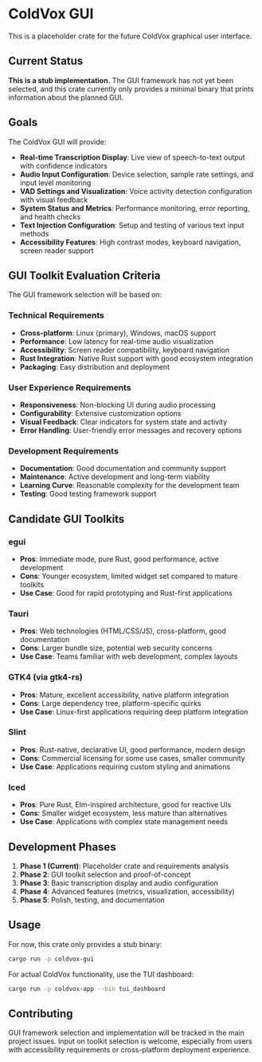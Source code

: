 # ColdVox GUI

This is a placeholder crate for the future ColdVox graphical user interface.

## Current Status

**This is a stub implementation.** The GUI framework has not yet been selected, and this crate currently only provides a minimal binary that prints information about the planned GUI.

## Goals

The ColdVox GUI will provide:

- **Real-time Transcription Display**: Live view of speech-to-text output with confidence indicators
- **Audio Input Configuration**: Device selection, sample rate settings, and input level monitoring
- **VAD Settings and Visualization**: Voice activity detection configuration with visual feedback
- **System Status and Metrics**: Performance monitoring, error reporting, and health checks
- **Text Injection Configuration**: Setup and testing of various text input methods
- **Accessibility Features**: High contrast modes, keyboard navigation, screen reader support

## GUI Toolkit Evaluation Criteria

The GUI framework selection will be based on:

### Technical Requirements
- **Cross-platform**: Linux (primary), Windows, macOS support
- **Performance**: Low latency for real-time audio visualization
- **Accessibility**: Screen reader compatibility, keyboard navigation
- **Rust Integration**: Native Rust support with good ecosystem integration
- **Packaging**: Easy distribution and deployment

### User Experience Requirements
- **Responsiveness**: Non-blocking UI during audio processing
- **Configurability**: Extensive customization options
- **Visual Feedback**: Clear indicators for system state and activity
- **Error Handling**: User-friendly error messages and recovery options

### Development Requirements
- **Documentation**: Good documentation and community support
- **Maintenance**: Active development and long-term viability
- **Learning Curve**: Reasonable complexity for the development team
- **Testing**: Good testing framework support

## Candidate GUI Toolkits

### egui
- **Pros**: Immediate mode, pure Rust, good performance, active development
- **Cons**: Younger ecosystem, limited widget set compared to mature toolkits
- **Use Case**: Good for rapid prototyping and Rust-first applications

### Tauri
- **Pros**: Web technologies (HTML/CSS/JS), cross-platform, good documentation
- **Cons**: Larger bundle size, potential web security concerns
- **Use Case**: Teams familiar with web development, complex layouts

### GTK4 (via gtk4-rs)
- **Pros**: Mature, excellent accessibility, native platform integration
- **Cons**: Large dependency tree, platform-specific quirks
- **Use Case**: Linux-first applications requiring deep platform integration

### Slint
- **Pros**: Rust-native, declarative UI, good performance, modern design
- **Cons**: Commercial licensing for some use cases, smaller community
- **Use Case**: Applications requiring custom styling and animations

### Iced
- **Pros**: Pure Rust, Elm-inspired architecture, good for reactive UIs
- **Cons**: Smaller widget ecosystem, less mature than alternatives
- **Use Case**: Applications with complex state management needs

## Development Phases

1. **Phase 1 (Current)**: Placeholder crate and requirements analysis
2. **Phase 2**: GUI toolkit selection and proof-of-concept
3. **Phase 3**: Basic transcription display and audio configuration
4. **Phase 4**: Advanced features (metrics, visualization, accessibility)
5. **Phase 5**: Polish, testing, and documentation

## Usage

For now, this crate only provides a stub binary:

```bash
cargo run -p coldvox-gui
```

For actual ColdVox functionality, use the TUI dashboard:

```bash
cargo run -p coldvox-app --bin tui_dashboard
```

## Contributing

GUI framework selection and implementation will be tracked in the main project issues. Input on toolkit selection is welcome, especially from users with accessibility requirements or cross-platform deployment experience.

